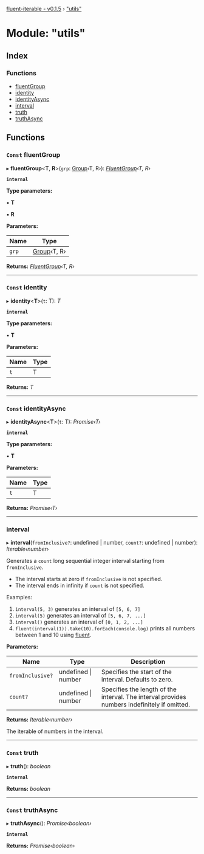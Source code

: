 [fluent-iterable - v0.1.5](../README.md) › ["utils"](_utils_.md)

# Module: "utils"

## Index

### Functions

* [fluentGroup](_utils_.md#const-fluentgroup)
* [identity](_utils_.md#const-identity)
* [identityAsync](_utils_.md#const-identityasync)
* [interval](_utils_.md#interval)
* [truth](_utils_.md#const-truth)
* [truthAsync](_utils_.md#const-truthasync)

## Functions

### `Const` fluentGroup

▸ **fluentGroup**<**T**, **R**>(`grp`: [Group](../interfaces/_types_.group.md)‹T, R›): *[FluentGroup](../interfaces/_types_.fluentgroup.md)‹T, R›*

**`internal`** 

**Type parameters:**

▪ **T**

▪ **R**

**Parameters:**

Name | Type |
------ | ------ |
`grp` | [Group](../interfaces/_types_.group.md)‹T, R› |

**Returns:** *[FluentGroup](../interfaces/_types_.fluentgroup.md)‹T, R›*

___

### `Const` identity

▸ **identity**<**T**>(`t`: T): *T*

**`internal`** 

**Type parameters:**

▪ **T**

**Parameters:**

Name | Type |
------ | ------ |
`t` | T |

**Returns:** *T*

___

### `Const` identityAsync

▸ **identityAsync**<**T**>(`t`: T): *Promise‹T›*

**`internal`** 

**Type parameters:**

▪ **T**

**Parameters:**

Name | Type |
------ | ------ |
`t` | T |

**Returns:** *Promise‹T›*

___

###  interval

▸ **interval**(`fromInclusive?`: undefined | number, `count?`: undefined | number): *Iterable‹number›*

Generates a `count` long sequential integer interval starting from `fromInclusive`.

* The interval starts at zero if `fromInclusive` is not specified.
* The interval ends in infinity if `count` is not specified.

Examples:

1. `interval(5, 3)` generates an interval of `[5, 6, 7]`
2. `interval(5)` generates an interval of `[5, 6, 7, ...]`
3. `interval()` generates an interval of `[0, 1, 2, ...]`
4. `fluent(interval(1)).take(10).forEach(console.log)` prints all numbers between 1 and 10 using [fluent](_fluent_.md#fluent).

**Parameters:**

Name | Type | Description |
------ | ------ | ------ |
`fromInclusive?` | undefined &#124; number | Specifies the start of the interval. Defaults to zero. |
`count?` | undefined &#124; number | Specifies the length of the interval. The interval provides numbers indefinitely if omitted. |

**Returns:** *Iterable‹number›*

The iterable of numbers in the interval.

___

### `Const` truth

▸ **truth**(): *boolean*

**`internal`** 

**Returns:** *boolean*

___

### `Const` truthAsync

▸ **truthAsync**(): *Promise‹boolean›*

**`internal`** 

**Returns:** *Promise‹boolean›*
